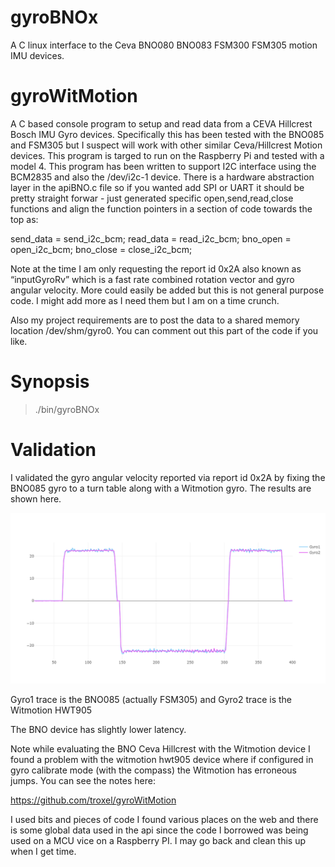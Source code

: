 # gyroBNOx
A C linux interface to the Ceva BNO080 BNO083 FSM300 FSM305 motion IMU devices. 

# gyroWitMotion
A C based console program to setup and read data from a CEVA Hillcrest Bosch IMU Gyro devices. Specifically this has been tested with the BNO085 and FSM305 but I suspect will work with other similar Ceva/Hillcrest Motion devices. This program is targed to run on the Raspberry Pi and tested with a model 4. This program has been written to support I2C interface using the BCM2835 and also the /dev/i2c-1 device. There is a hardware abstraction layer in the apiBNO.c file so if you wanted add SPI or UART it should be pretty straight forwar - just generated specific open,send,read,close functions and align the function pointers in a section of code towards the top as:

  send_data = send_i2c_bcm;
  read_data = read_i2c_bcm;
  bno_open = open_i2c_bcm;
  bno_close = close_i2c_bcm;

Note at the time I am only requesting the report id 0x2A also known as “inputGyroRv” which is a fast rate combined rotation vector and gyro angular velocity. More could easily be added but this is not general purpose code. I might add more as I need them but I am on a time crunch. 

Also my project requirements are to post the data to a shared memory location /dev/shm/gyro0. You can comment out this part of the code if you like. 

# Synopsis

> ./bin/gyroBNOx


# Validation

I validated the gyro angular velocity reported via  report id 0x2A by fixing the BNO085 gyro to a turn table along with a Witmotion gyro. The results are shown here.   

![Gyro Traces](/docs/bno085_witmotion_gyro_traces.png)

Gyro1 trace is the BNO085 (actually FSM305) and Gyro2 trace is the Witmotion HWT905

The BNO device has slightly lower latency. 

Note while evaluating the BNO Ceva Hillcrest with the Witmotion device I found a problem with the witmotion hwt905 device where if configured in gyro calibrate mode (with the compass) the Witmotion has erroneous jumps. You can see the notes here: 

https://github.com/troxel/gyroWitMotion  

I used bits and pieces of code I found various places on the web and there is some global data used in the api since the code I borrowed was being used on a MCU vice on a Raspberry PI. I may go back and clean this up when I get time.  
